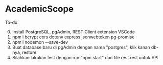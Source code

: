 # AcademicScope

To-do:

0. Install PostgreSQL, pgAdmin, REST Client extension VSCode
1. npm i bcrypt cors dotenv express jsonwebtoken pg-promise
2. npm i nodemon --save-dev
3. Buat database baru di pgAdmin dengan nama "postgres", klik kanan db-nya, restore
4. Silahkan lakukan test dengan run "npm start" dan file rest.rest untuk API
